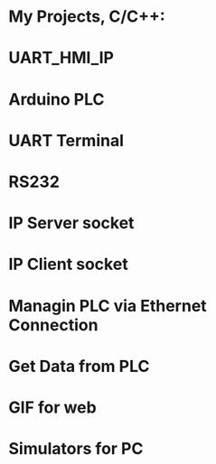 # My Projects, C/C++:
# UART_HMI_IP
# Arduino PLC
# UART Terminal
# RS232
# IP Server socket
# IP Client socket
# Managin PLC via Ethernet Connection
# Get Data from PLC
# GIF for web
# Simulators for PC
